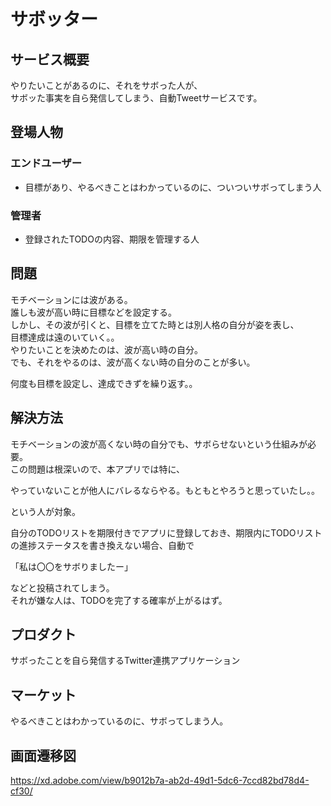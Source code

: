 # サボッター

## サービス概要
やりたいことがあるのに、それをサボった人が、  
サボッた事実を自ら発信してしまう、自動Tweetサービスです。

## 登場人物
### エンドユーザー
- 目標があり、やるべきことはわかっているのに、ついついサボってしまう人
### 管理者
- 登録されたTODOの内容、期限を管理する人

## 問題
モチベーションには波がある。  
誰しも波が高い時に目標などを設定する。  
しかし、その波が引くと、目標を立てた時とは別人格の自分が姿を表し、  
目標達成は遠のいていく。。  
やりたいことを決めたのは、波が高い時の自分。  
でも、それをやるのは、波が高くない時の自分のことが多い。  

何度も目標を設定し、達成できずを繰り返す。。

## 解決方法
モチベーションの波が高くない時の自分でも、サボらせないという仕組みが必要。  
この問題は根深いので、本アプリでは特に、  

やっていないことが他人にバレるならやる。もともとやろうと思っていたし。。
  
という人が対象。  
  
自分のTODOリストを期限付きでアプリに登録しておき、期限内にTODOリストの進捗ステータスを書き換えない場合、自動で  

「私は〇〇をサボりましたー」  

などと投稿されてしまう。  
それが嫌な人は、TODOを完了する確率が上がるはず。

## プロダクト
サボったことを自ら発信するTwitter連携アプリケーション

## マーケット
やるべきことはわかっているのに、サボってしまう人。

## 画面遷移図
https://xd.adobe.com/view/b9012b7a-ab2d-49d1-5dc6-7ccd82bd78d4-cf30/
